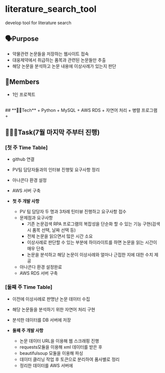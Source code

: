# literature_search_tool
develop tool for literature search

## 🗣Purpose
  + 약물관련 논문들을 저장하는 웹사이트 접속
  + 대웅제약에서 취급하는 품목과 관련된 논문들만 추출
  + 해당 논문을 분석하고 논문 내용에 이상사례가 있는지 판단
## 👨Members
  + 1인 프로젝트
<br>
## **🧑‍💻Tech**
  + Python
  + MySQL
  + AWS RDS
  + 자연어 처리
  + 병렬 프로그램
  +
<br>

## 🏃🏻‍♂️Task(7월 마지막 주부터 진행)
### [첫 주 Time Table]
+ github 연결
+ PV팀 담당자들과의 인터뷰 진행및 요구사항 정리
+ 아나콘다 환경 설정
+ AWS 서버 구축

+ **첫 주 개발 사항**
  + PV 팀 담당자 두 명과 3차례 틴터뷰 진행하고 요구사항 접수
  + 문제점과 요구사항
    + 기존 논문검색 RPA 프로그램의 복잡성을 단순화 할 수 있는 기능 구현(검색시 품목 선택, 날짜 선택 등)
    + 전체 논문을 읽으면서 많은 시간 소요
    + 이상사례로 판단할 수 있는 부분에 하이라이트를 하면 논문을 읽는 시간이 매우 단축
    + 논문을 분석하고 해당 논문이 이상사례와 얼마나 근접한 지에 대한 수치 제공
  + 아나콘다 환경 설정완료
  + AWS RDS 서버 구축

### [둘째 주 Time Table]
+ 이전에 이상사례로 판명난 논문 데이터 수집
+ 해당 논문들을 분석하기 위한 자연어 처리 구현
+ 분석한 데이터를 DB 서버에 저장

+ **둘째 주 개발 사항**
  + 논문 데이터 URL을 이용해 웹 스크래핑 진행
  + requests모듈을 이용해 xml 데이터를 받은 후
  + beautifulsoup 모둘을 이용해 파싱
  + 데이터 클리닝 작업 후 토큰으로 분리하여 품사별로 정리
  + 정리한 데이터를 AWS 서버에 
